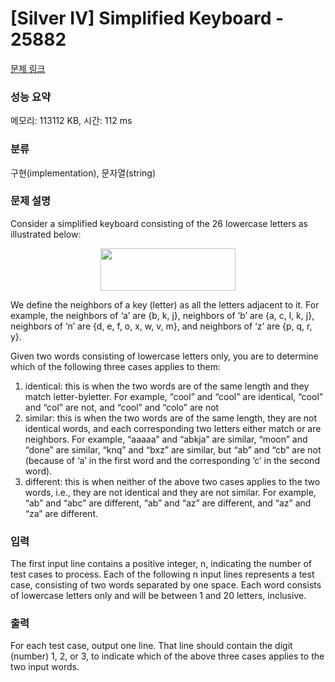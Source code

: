 # [Silver IV] Simplified Keyboard - 25882 

[문제 링크](https://www.acmicpc.net/problem/25882) 

### 성능 요약

메모리: 113112 KB, 시간: 112 ms

### 분류

구현(implementation), 문자열(string)

### 문제 설명

<p>Consider a simplified keyboard consisting of the 26 lowercase letters as illustrated below:</p>

<p style="text-align: center;"><img alt="" src="" style="width: 216px; height: 68px;"></p>

<p>We define the neighbors of a key (letter) as all the letters adjacent to it. For example, the neighbors of ‘a’ are {b, k, j}, neighbors of ‘b’ are {a, c, l, k, j}, neighbors of ‘n’ are {d, e, f, o, x, w, v, m}, and neighbors of ‘z’ are {p, q, r, y}.</p>

<p>Given two words consisting of lowercase letters only, you are to determine which of the following three cases applies to them:</p>

<ol>
	<li>identical: this is when the two words are of the same length and they match letter-byletter. For example, “cool” and “cool” are identical, “cool” and “col” are not, and “cool” and “colo” are not</li>
	<li>similar: this is when the two words are of the same length, they are not identical words, and each corresponding two letters either match or are neighbors. For example, “aaaaa” and “abkja” are similar, “moon” and “done” are similar, “knq” and “bxz” are similar, but “ab” and “cb” are not (because of ‘a’ in the first word and the corresponding ‘c’ in the second word).</li>
	<li>different: this is when neither of the above two cases applies to the two words, i.e., they are not identical and they are not similar. For example, “ab” and “abc” are different, “ab” and “az” are different, and “az” and “za” are different.</li>
</ol>

### 입력 

 <p>The first input line contains a positive integer, n, indicating the number of test cases to process. Each of the following n input lines represents a test case, consisting of two words separated by one space. Each word consists of lowercase letters only and will be between 1 and 20 letters, inclusive.</p>

### 출력 

 <p>For each test case, output one line. That line should contain the digit (number) 1, 2, or 3, to indicate which of the above three cases applies to the two input words.</p>

